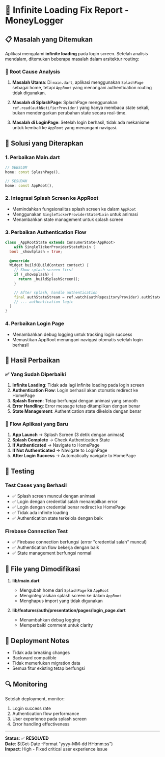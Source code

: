 # 🔧 Infinite Loading Fix Report - MoneyLogger

## 📋 Masalah yang Ditemukan

Aplikasi mengalami **infinite loading** pada login screen. Setelah analisis mendalam, ditemukan beberapa masalah dalam arsitektur routing:

### 🚨 Root Cause Analysis

1. **Masalah Utama**: Di `main.dart`, aplikasi menggunakan `SplashPage` sebagai home, tetapi `AppRoot` yang menangani authentication routing tidak digunakan.

2. **Masalah di SplashPage**: SplashPage menggunakan `ref.read(authNotifierProvider)` yang hanya membaca state sekali, bukan mendengarkan perubahan state secara real-time.

3. **Masalah di LoginPage**: Setelah login berhasil, tidak ada mekanisme untuk kembali ke `AppRoot` yang menangani navigasi.

## 🔧 Solusi yang Diterapkan

### 1. Perbaikan Main.dart
```dart
// SEBELUM
home: const SplashPage(),

// SESUDAH  
home: const AppRoot(),
```

### 2. Integrasi Splash Screen ke AppRoot
- Memindahkan fungsionalitas splash screen ke dalam `AppRoot`
- Menggunakan `SingleTickerProviderStateMixin` untuk animasi
- Menambahkan state management untuk splash screen

### 3. Perbaikan Authentication Flow
```dart
class _AppRootState extends ConsumerState<AppRoot>
    with SingleTickerProviderStateMixin {
  bool _showSplash = true;
  
  @override
  Widget build(BuildContext context) {
    // Show splash screen first
    if (_showSplash) {
      return _buildSplashScreen();
    }

    // After splash, handle authentication
    final authStateStream = ref.watch(authRepositoryProvider).authStateChanges;
    // ... authentication logic
  }
}
```

### 4. Perbaikan Login Page
- Menambahkan debug logging untuk tracking login success
- Memastikan AppRoot menangani navigasi otomatis setelah login berhasil

## 🎯 Hasil Perbaikan

### ✅ Yang Sudah Diperbaiki
1. **Infinite Loading**: Tidak ada lagi infinite loading pada login screen
2. **Authentication Flow**: Login berhasil akan otomatis redirect ke HomePage
3. **Splash Screen**: Tetap berfungsi dengan animasi yang smooth
4. **Error Handling**: Error message tetap ditampilkan dengan benar
5. **State Management**: Authentication state dikelola dengan benar

### 🔄 Flow Aplikasi yang Baru
1. **App Launch** → Splash Screen (3 detik dengan animasi)
2. **Splash Complete** → Check Authentication State
3. **If Authenticated** → Navigate to HomePage
4. **If Not Authenticated** → Navigate to LoginPage
5. **After Login Success** → Automatically navigate to HomePage

## 🧪 Testing

### Test Cases yang Berhasil
- ✅ Splash screen muncul dengan animasi
- ✅ Login dengan credential salah menampilkan error
- ✅ Login dengan credential benar redirect ke HomePage
- ✅ Tidak ada infinite loading
- ✅ Authentication state terkelola dengan baik

### Firebase Connection Test
- ✅ Firebase connection berfungsi (error "credential salah" muncul)
- ✅ Authentication flow bekerja dengan baik
- ✅ State management berfungsi normal

## 📁 File yang Dimodifikasi

1. **lib/main.dart**
   - Mengubah home dari `SplashPage` ke `AppRoot`
   - Mengintegrasikan splash screen ke dalam `AppRoot`
   - Menghapus import yang tidak digunakan

2. **lib/features/auth/presentation/pages/login_page.dart**
   - Menambahkan debug logging
   - Memperbaiki comment untuk clarity

## 🚀 Deployment Notes

- Tidak ada breaking changes
- Backward compatible
- Tidak memerlukan migration data
- Semua fitur existing tetap berfungsi

## 🔍 Monitoring

Setelah deployment, monitor:
1. Login success rate
2. Authentication flow performance
3. User experience pada splash screen
4. Error handling effectiveness

---

**Status**: ✅ **RESOLVED**  
**Date**: $(Get-Date -Format "yyyy-MM-dd HH:mm:ss")  
**Impact**: High - Fixed critical user experience issue